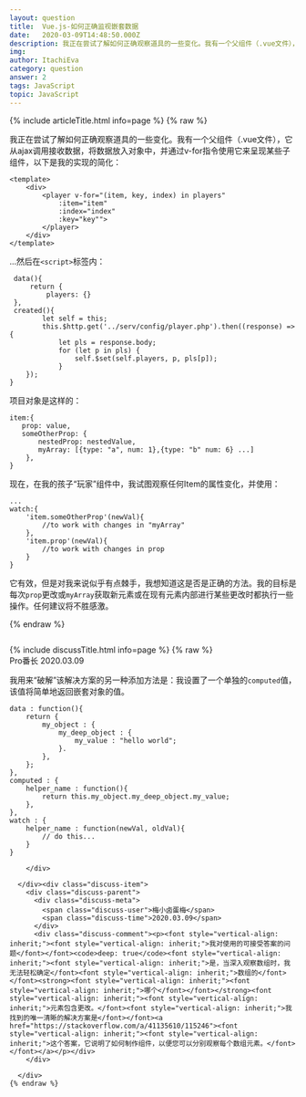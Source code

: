 ```yaml
---
layout: question
title:  Vue.js-如何正确监视嵌套数据
date:   2020-03-09T14:48:50.000Z
description: 我正在尝试了解如何正确观察道具的一些变化。我有一个父组件（.vue文件），它从ajax调用接收数据，将数据放入对象中，并通过v-for指令使用它来呈现某些...
img: 
author: ItachiEva
category: question
answer: 2
tags: JavaScript
topic: JavaScript
---
```

<div class="article-root">
  <div class="article">
    {% include articleTitle.html info=page %}
    {% raw %}
    <div class="article-content"><p><font style="vertical-align: inherit;"><font style="vertical-align: inherit;">我正在尝试了解如何正确观察道具的一些变化。</font><font style="vertical-align: inherit;">我有一个父组件（.vue文件），它从ajax调用接收数据，将数据放入对象中，并通过v-for指令使用它来呈现某些子组件，以下是我的实现的简化：</font></font></p>

<pre><code>&lt;template&gt;<font></font>
    &lt;div&gt;<font></font>
        &lt;player v-for="(item, key, index) in players"<font></font>
            :item="item"<font></font>
            :index="index"<font></font>
            :key="key""&gt;<font></font>
        &lt;/player&gt;<font></font>
    &lt;/div&gt;<font></font>
&lt;/template&gt;<font></font>
</code></pre>

<p><font style="vertical-align: inherit;"><font style="vertical-align: inherit;">...然后在</font></font><code>&lt;script&gt;</code><font style="vertical-align: inherit;"><font style="vertical-align: inherit;">标签内：</font></font></p>

<pre><code> data(){<font></font>
     return {<font></font>
         players: {}<font></font>
 },<font></font>
 created(){<font></font>
        let self = this;<font></font>
        this.$http.get('../serv/config/player.php').then((response) =&gt; {<font></font>
            let pls = response.body;<font></font>
            for (let p in pls) {<font></font>
                self.$set(self.players, p, pls[p]);<font></font>
            }<font></font>
    });<font></font>
}<font></font>
</code></pre>

<p><font style="vertical-align: inherit;"><font style="vertical-align: inherit;">项目对象是这样的：</font></font></p>

<pre><code>item:{<font></font>
   prop: value,<font></font>
   someOtherProp: {<font></font>
       nestedProp: nestedValue,<font></font>
       myArray: [{type: "a", num: 1},{type: "b" num: 6} ...]<font></font>
    },<font></font>
}<font></font>
</code></pre>

<p><font style="vertical-align: inherit;"><font style="vertical-align: inherit;">现在，在我的孩子“玩家”组件中，我试图观察任何Item的属性变化，并使用：</font></font></p>

<pre><code>...<font></font>
watch:{<font></font>
    'item.someOtherProp'(newVal){<font></font>
        //to work with changes in "myArray"<font></font>
    },<font></font>
    'item.prop'(newVal){<font></font>
        //to work with changes in prop<font></font>
    }<font></font>
}<font></font>
</code></pre>

<p><font style="vertical-align: inherit;"><font style="vertical-align: inherit;">它有效，但是对我来说似乎有点棘手，我想知道这是否是正确的方法。</font><font style="vertical-align: inherit;">我的目标是每次</font></font><code>prop</code><font style="vertical-align: inherit;"><font style="vertical-align: inherit;">更改或</font></font><code>myArray</code><font style="vertical-align: inherit;"><font style="vertical-align: inherit;">获取新元素或在现有元素内部</font><font style="vertical-align: inherit;">进行某些</font><font style="vertical-align: inherit;">更改时</font><font style="vertical-align: inherit;">都执行一些操作</font><font style="vertical-align: inherit;">。</font><font style="vertical-align: inherit;">任何建议将不胜感激。</font></font></p></div>
    {% endraw %}
  </div>
  <p style="height: 0;width:0;overflow: hidden;"> 第320篇《Vue.js-如何正确监视嵌套数据》来自Winter(https://github.com/aiyld/aiyld.github.io)的站点</p>
  <div class="discuss-wrapper">
    {% include discussTitle.html info=page %}
    {% raw %}
    <div class="discuss-item">
        <div class="discuss-parent">
          <div class="discuss-meta">
            <span class="discuss-user">Pro番长</span>
            <span class="discuss-time">2020.03.09</span>
          </div>
          <div class="discuss-comment"><p><font style="vertical-align: inherit;"><font style="vertical-align: inherit;">我用来“破解”该解决方案的另一种添加方法是：我设置了一个单独的</font></font><code>computed</code><font style="vertical-align: inherit;"><font style="vertical-align: inherit;">值，该值将简单地返回嵌套对象的值。</font></font></p>

<pre><code>data : function(){<font></font>
    return {<font></font>
        my_object : {<font></font>
            my_deep_object : {<font></font>
                my_value : "hello world";<font></font>
            }.<font></font>
        },<font></font>
    };<font></font>
},<font></font>
computed : {<font></font>
    helper_name : function(){<font></font>
        return this.my_object.my_deep_object.my_value;<font></font>
    },<font></font>
},<font></font>
watch : {<font></font>
    helper_name : function(newVal, oldVal){<font></font>
        // do this...<font></font>
    }<font></font>
}<font></font>
</code></pre></div>
        </div>
        
      </div><div class="discuss-item">
        <div class="discuss-parent">
          <div class="discuss-meta">
            <span class="discuss-user">梅小卤蛋梅</span>
            <span class="discuss-time">2020.03.09</span>
          </div>
          <div class="discuss-comment"><p><font style="vertical-align: inherit;"><font style="vertical-align: inherit;">我对使用的可接受答案的问题</font></font><code>deep: true</code><font style="vertical-align: inherit;"><font style="vertical-align: inherit;">是，当深入观察数组时，我无法轻松确定</font><font style="vertical-align: inherit;">数组的</font></font><strong><font style="vertical-align: inherit;"><font style="vertical-align: inherit;">哪个</font></font></strong><font style="vertical-align: inherit;"><font style="vertical-align: inherit;">元素包含更改。</font><font style="vertical-align: inherit;">我找到的唯一清晰的解决方案是</font></font><a href="https://stackoverflow.com/a/41135610/115246"><font style="vertical-align: inherit;"><font style="vertical-align: inherit;">这个答案，它说明了如何制作组件，以便您可以分别观察每个数组元素。</font></font></a></p></div>
        </div>
        
      </div>
    {% endraw %}
  </div>
<div>
